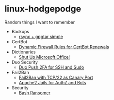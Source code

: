 # linux-hodgepodge
Random things I want to remember


- Backups
  - [rsync + gpgtar simple](https://github.com/tchcx/linux-hodgepodge/blob/main/backups/rsync_gpgtar_simple.sh)
- CertBot
  - [Dynamic Firewall Rules for CertBot Renewals](https://github.com/tchcx/linux-hodgepodge/blob/main/certbot/dynamic_firewall_config.md)
- Dictionaries
  - [Shut Up Microsoft Office!](https://github.com/tchcx/linux-hodgepodge/tree/main/Dictionaries/shut_up_ms_office)
- Duo Security
  - [Duo Push 2FA for SSH and Sudo](https://github.com/tchcx/linux-hodgepodge/blob/main/duo/pam_duo.md)
- Fail2Ban
  - [Fail2Ban with TCP/22 as Canary Port](https://github.com/tchcx/linux-hodgepodge/blob/main/fail2ban/ssh-canary-port.md)
  - [Apache2 Jails for AuthZ and Bots](https://github.com/tchcx/linux-hodgepodge/blob/main/fail2ban/apache2-jails.md)
- Security
  - [Bash Ransomer](https://github.com/tchcx/linux-hodgepodge/blob/main/security/bash_ransomer.sh)
